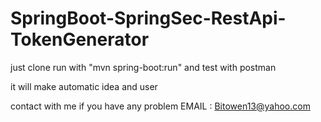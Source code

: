 # SpringBoot-SpringSec-RestApi-TokenGenerator
just clone
run with "mvn spring-boot:run"
and test with postman

it will make automatic idea and user

contact with me if you have any problem
EMAIL : Bitowen13@yahoo.com
